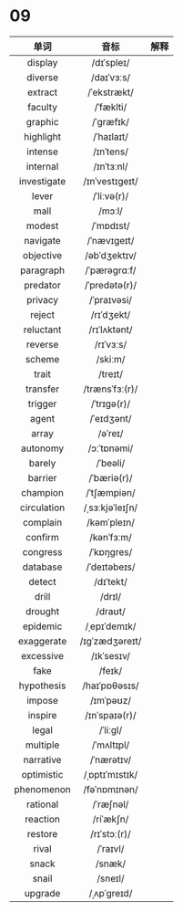# 09

|    单词     |      音标       | 解释 |
| :---------: | :-------------: | :--: |
|   display   |   /dɪˈspleɪ/    |      |
|   diverse   |   /daɪˈvɜːs/    |      |
|   extract   |   /ˈekstrækt/   |      |
|   faculty   |    /ˈfæklti/    |      |
|   graphic   |    /ˈɡræfɪk/    |      |
|  highlight  |   /ˈhaɪlaɪt/    |      |
|   intense   |    /ɪnˈtens/    |      |
|  internal   |   /ɪnˈtɜːnl/    |      |
| investigate | /ɪnˈvestɪɡeɪt/  |      |
|    lever    |   /ˈliːvə(r)/   |      |
|    mall     |     /mɔːl/      |      |
|   modest    |    /ˈmɒdɪst/    |      |
|  navigate   |   /ˈnævɪɡeɪt/   |      |
|  objective  |  /əbˈdʒektɪv/   |      |
|  paragraph  |  /ˈpærəɡrɑːf/   |      |
|  predator   |  /ˈpredətə(r)/  |      |
|   privacy   |   /ˈpraɪvəsi/   |      |
|   reject    |   /rɪˈdʒekt/    |      |
|  reluctant  |  /rɪˈlʌktənt/   |      |
|   reverse   |    /rɪˈvɜːs/    |      |
|   scheme    |     /skiːm/     |      |
|    trait    |     /treɪt/     |      |
|  transfer   | /trænsˈfɜː(r)/  |      |
|   trigger   |   /ˈtrɪɡə(r)/   |      |
|    agent    |   /ˈeɪdʒənt/    |      |
|    array    |     /əˈreɪ/     |      |
|  autonomy   |   /ɔːˈtɒnəmi/   |      |
|   barely    |    /ˈbeəli/     |      |
|   barrier   |   /ˈbæriə(r)/   |      |
|  champion   |   /ˈtʃæmpiən/   |      |
| circulation | /ˌsɜːkjəˈleɪʃn/ |      |
|  complain   |   /kəmˈpleɪn/   |      |
|   confirm   |   /kənˈfɜːm/    |      |
|  congress   |   /ˈkɒŋɡres/    |      |
|  database   |  /ˈdeɪtəbeɪs/   |      |
|   detect    |    /dɪˈtekt/    |      |
|    drill    |     /drɪl/      |      |
|   drought   |     /draʊt/     |      |
|  epidemic   |  /ˌepɪˈdemɪk/   |      |
| exaggerate  | /ɪɡˈzædʒəreɪt/  |      |
|  excessive  |   /ɪkˈsesɪv/    |      |
|    fake     |     /feɪk/      |      |
| hypothesis  |  /haɪˈpɒθəsɪs/  |      |
|   impose    |    /ɪmˈpəʊz/    |      |
|   inspire   |  /ɪnˈspaɪə(r)/  |      |
|    legal    |    /ˈliːɡl/     |      |
|  multiple   |   /ˈmʌltɪpl/    |      |
|  narrative  |   /ˈnærətɪv/    |      |
| optimistic  | /ˌɒptɪˈmɪstɪk/  |      |
| phenomenon  |  /fəˈnɒmɪnən/   |      |
|  rational   |    /ˈræʃnəl/    |      |
|  reaction   |    /riˈækʃn/    |      |
|   restore   |  /rɪˈstɔː(r)/   |      |
|    rival    |    /ˈraɪvl/     |      |
|    snack    |     /snæk/      |      |
|    snail    |     /sneɪl/     |      |
|   upgrade   |   /ˌʌpˈɡreɪd/   |      |